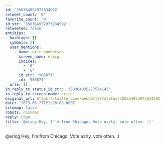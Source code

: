 ```yaml
---
id: '350364952973934592'
retweet_count: '0'
favorite_count: '0'
id_str: '350364952973934592'
retweeted: false
entities:
  hashtags: []
  symbols: []
  user_mentions:
    - name: eric gundersen
      screen_name: ericg
      indices:
        - '0'
        - '6'
      id_str: '966871'
      id: '966871'
  urls: []
in_reply_to_status_id_str: '350364835277574145'
in_reply_to_screen_name: ericg
original_url: https://twitter.com/benbalter/status/350364952973934592
date: '2013-06-27T21:28:08.000Z'
sitemap: false
robots: noindex
reply: true
title: '@ericg Hey, I''m from Chicago. Vote early, vote often. :)'
---
```


@ericg Hey, I'm from Chicago. Vote early, vote often. :)